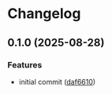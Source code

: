 # Changelog

## 0.1.0 (2025-08-28)


### Features

* initial commit ([daf6610](https://github.com/OscillateLabsLLC/skill-musicassistant/commit/daf66104330452c671407892f59f986c4e6e9277))
